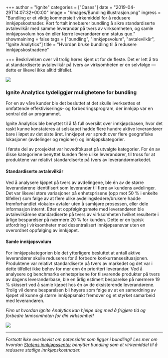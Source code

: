 +++
author = "Ignite"
categories = ["Cases"]
date = "2019-04-29T14:07:32+00:00"
image = "/images/Bundling illustrasjon.png"
ingress = "Bundling er et viktig kommersielt virkemiddel for å redusere innkjøpskostnader. Kort fortalt innebærer bundling å sikre standardiserte avtalevilkår med samme leverandør på tvers av virksomheten, og samle innkjøpsvolum hos én eller færre leverandører enn status quo."
showmainimg = false
tags = ["bundling", "innkjøpsvolum", "avtalevilkår", "Ignite Analytics"]
title = "Hvordan bruke bundling til å redusere innkjøpskostnadene"

+++
Beskrivelsen over vil trolig høres kjent ut for de fleste. Det er lett å tro at standardiserte avtalevilkår på tvers av virksomheten er en selvfølge — dette er likevel ikke alltid tilfellet.

![](https://cdn-images-1.medium.com/max/800/1*lVtFbwRmLfsnf6Y9ibhQAQ.png)

### Ignite Analytics tydeliggjør mulighetene for bundling

For en av våre kunder ble det besluttet at det skulle iverksettes et omfattende effektiviserings- og forbedringsprogram, der innkjøp var en sentral del av programmet.

Ignite Analytics ble benyttet til å få full oversikt over innkjøpsbasen, hvor det raskt kunne konstateres at selskapet hadde flere hundre aktive leverandører bare i løpet av det siste året. Innkjøpet var spredt over flere geografiske lokasjoner (avdelinger og regioner) og innkjøpskategorier.

I første del av prosjektet var hovedfokuset på utvalgte kategorier. For én av disse kategoriene benyttet kunden flere ulike leverandører, til tross for at produktene var relativt standardiserte på tvers av leverandørmarkedet.

#### Standardiserte avtalevilkår

Ved å analysere kjøpet på tvers av avdelingene, ble én av de større leverandørene identifisert som leverandør til flere av kundens avdelinger. Det var likevel store variasjoner på enhetsprisene (opp mot 50 % i enkelte tilfeller) som følge av at flere ulike avdelingsledere/brukere hadde fremforhandlet «lokale» avtaler uten å samkjøre prosessen, eller dele informasjon internt. Etter et oppfølgingsmøte med leverandøren ble avtalevilkårene standardiserte på tvers av virksomheten hvilket resulterte i årlige besparelser på nærmere 20 % for kunden. Dette er en typisk utfordring i virksomheter med desentralisert innkjøpsansvar uten en overordnet oppfølging av innkjøpet.

#### Samle innkjøpsvolum

For innkjøpskategorien ble det ytterligere besluttet at antall aktive leverandører skulle reduseres for å forbedre konkurransesituasjonen. Produktene var relativt standardiserte på tvers av markedet og det var i dette tilfellet ikke behov for mer enn én prioritert leverandør. Ved å analysere og benchmarke enhetsprisene for tilsvarende produkter på tvers av dagens leverandørbase, ble en årlig estimert besparelse på nærmere 19 % skissert ved å samle kjøpet hos én av de eksisterende leverandørene. Trolig vil denne besparelsen bli høyere som følge av at en samordning av kjøpet vil kunne gi større innkjøpsmakt fremover og et styrket samarbeid med leverandøren.

_Finn ut hvordan Ignite Analytics kan hjelpe deg med å frigjøre tid og forbedre lønnsomheten for din virksomhet!_

[![](https://cdn-images-1.medium.com/max/800/1*wNfW3gtCL-EO9XYJOYYSnQ.png)](https://www.ignite.no/ignite-analytics/demo/)

***

_Fortsatt ikke overbevist om potensialet som ligger i bundling? Les mer om hvordan_ [_Statens innkjøpssenter_](https://www.difi.no/nyhet/2018/12/staten-kan-spare-mange-milliarder-pa-felles-innkjop) _benytter bundling som et virkemiddel til å redusere statlige innkjøpskostnader._